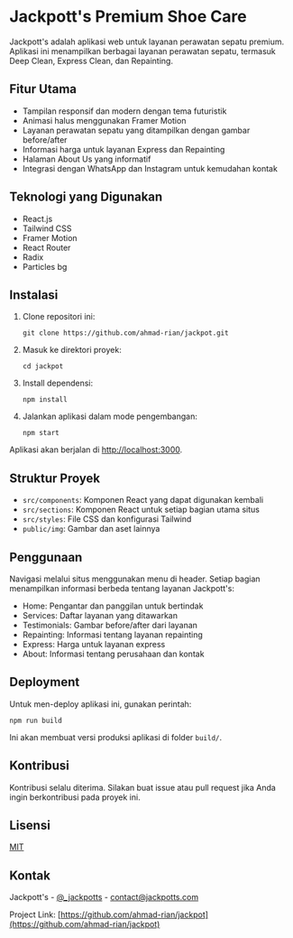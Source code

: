 # Jackpott's Premium Shoe Care

Jackpott's adalah aplikasi web untuk layanan perawatan sepatu premium. Aplikasi ini menampilkan berbagai layanan perawatan sepatu, termasuk Deep Clean, Express Clean, dan Repainting.

## Fitur Utama

- Tampilan responsif dan modern dengan tema futuristik
- Animasi halus menggunakan Framer Motion
- Layanan perawatan sepatu yang ditampilkan dengan gambar before/after
- Informasi harga untuk layanan Express dan Repainting
- Halaman About Us yang informatif
- Integrasi dengan WhatsApp dan Instagram untuk kemudahan kontak

## Teknologi yang Digunakan

- React.js
- Tailwind CSS
- Framer Motion
- React Router
- Radix
- Particles bg

## Instalasi

1. Clone repositori ini:
   ```
   git clone https://github.com/ahmad-rian/jackpot.git
   ```
2. Masuk ke direktori proyek:
   ```
   cd jackpot
   ```
3. Install dependensi:
   ```
   npm install
   ```
4. Jalankan aplikasi dalam mode pengembangan:
   ```
   npm start
   ```

Aplikasi akan berjalan di [http://localhost:3000](http://localhost:3000).

## Struktur Proyek

- `src/components`: Komponen React yang dapat digunakan kembali
- `src/sections`: Komponen React untuk setiap bagian utama situs
- `src/styles`: File CSS dan konfigurasi Tailwind
- `public/img`: Gambar dan aset lainnya

## Penggunaan

Navigasi melalui situs menggunakan menu di header. Setiap bagian menampilkan informasi berbeda tentang layanan Jackpott's:

- Home: Pengantar dan panggilan untuk bertindak
- Services: Daftar layanan yang ditawarkan
- Testimonials: Gambar before/after dari layanan
- Repainting: Informasi tentang layanan repainting
- Express: Harga untuk layanan express
- About: Informasi tentang perusahaan dan kontak

## Deployment

Untuk men-deploy aplikasi ini, gunakan perintah:

```
npm run build
```

Ini akan membuat versi produksi aplikasi di folder `build/`.

## Kontribusi

Kontribusi selalu diterima. Silakan buat issue atau pull request jika Anda ingin berkontribusi pada proyek ini.

## Lisensi

[MIT](https://choosealicense.com/licenses/mit/)

## Kontak

Jackpott's - [@\_jackpotts](https://instagram.com/_jackpotts) - contact@jackpotts.com

Project Link: [https://github.com/ahmad-rian/jackpot](https://github.com/ahmad-rian/jackpot)
